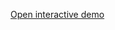 [Open interactive demo](https://embed.figma.com/board/uEJBINldHRXJT3aR1bnL9x/Website-Flowchart-Template--Copy-?node-id=0-1&embed-host=share)
